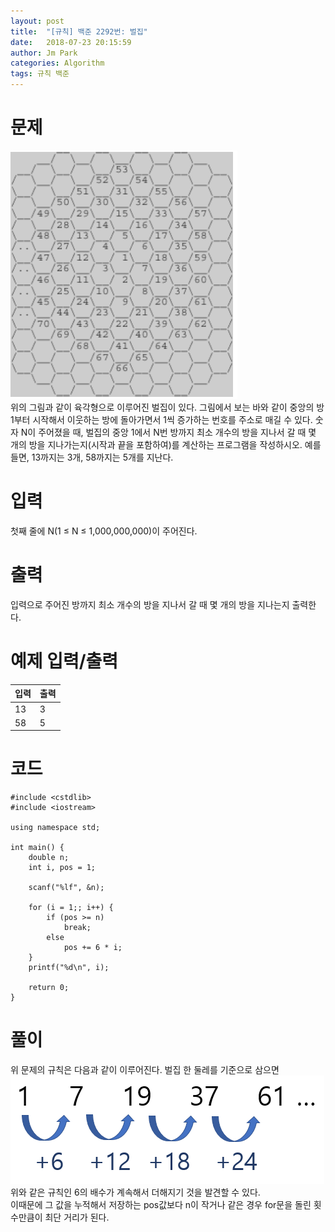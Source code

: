 ```yaml
---
layout: post
title:  "[규칙] 백준 2292번: 벌집"
date:   2018-07-23 20:15:59
author: Jm Park
categories: Algorithm
tags: 규칙 백준
---
```


# 문제
![백준 2292번 문제](/assets/Algorithm/baek_2292_문제.png)  
위의 그림과 같이 육각형으로 이루어진 벌집이 있다. 그림에서 보는 바와 같이 중앙의 방 1부터 시작해서 이웃하는 방에 돌아가면서 1씩 증가하는 번호를 주소로 매길 수 있다. 숫자 N이 주어졌을 때, 벌집의 중앙 1에서 N번 방까지 최소 개수의 방을 지나서 갈 때 몇 개의 방을 지나가는지(시작과 끝을 포함하여)를 계산하는 프로그램을 작성하시오. 예를 들면, 13까지는 3개, 58까지는 5개를 지난다.

# 입력
첫째 줄에 N(1 ≤ N ≤ 1,000,000,000)이 주어진다.

# 출력
입력으로 주어진 방까지 최소 개수의 방을 지나서 갈 때 몇 개의 방을 지나는지 출력한다.

# 예제 입력/출력

| 입력 | 출력 |
| :--- | :--- |  
| 13 | 3 |
| 58 | 5 |

# 코드
```{.cpp}
#include <cstdlib>
#include <iostream>

using namespace std;

int main() {
	double n;
	int i, pos = 1;

	scanf("%lf", &n);
	
	for (i = 1;; i++) {
		if (pos >= n)
			break;
		else
			pos += 6 * i;
	}
	printf("%d\n", i);

	return 0;
}
```

# 풀이
위 문제의 규칙은 다음과 같이 이루어진다. 벌집 한 둘레를 기준으로 삼으면  
![백준 2292번 풀이](/assets/Algorithm/baek_2292_풀이.PNG)  
위와 같은 규칙인 6의 배수가 계속해서 더해지기 것을 발견할 수 있다.   
이때문에 그 값을 누적해서 저장하는 pos값보다 n이 작거나 같은 경우 for문을 돌린 횟수만큼이 최단 거리가 된다.